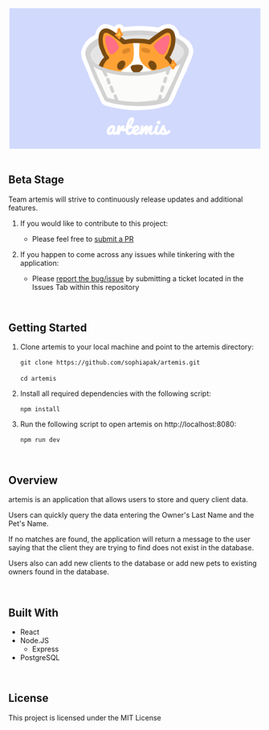 <div align="center">
<img src="./client/assets/artemis-logo.png" width=500px>
</div>

<br>

## Beta Stage

Team artemis will strive to continuously release updates and additional features.

1. If you would like to contribute to this project:

   - Please feel free to <a href="https://github.com/sophiapak/artemis/pulls">submit a PR</a>

2. If you happen to come across any issues while tinkering with the application:
   - Please <a href="https://github.com/sophiapak/artemis/issues">report the bug/issue</a> by submitting a ticket located in the Issues Tab within this repository

<br>

## Getting Started

1.  Clone artemis to your local machine and point to the artemis directory:

        git clone https://github.com/sophiapak/artemis.git

        cd artemis

2.  Install all required dependencies with the following script:

        npm install

3.  Run the following script to open artemis on http://localhost:8080:

        npm run dev

<br>

## Overview

artemis is an application that allows users to store and query client data.

Users can quickly query the data entering the Owner's Last Name and the Pet's Name.

If no matches are found, the application will return a message to the user saying that the client they are trying to find does not exist in the database.

Users also can add new clients to the database or add new pets to existing owners found in the database.

<br>

## Built With

- React
- Node.JS
  - Express
- PostgreSQL

<br>

## License

This project is licensed under the MIT License
